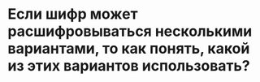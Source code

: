# Если шифр может расшифровываться несколькими вариантами, то как понять, какой из этих вариантов использовать?